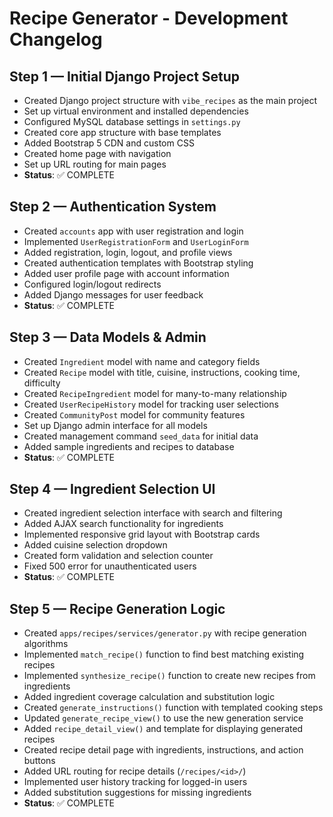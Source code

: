 # Recipe Generator - Development Changelog

## Step 1 — Initial Django Project Setup
- Created Django project structure with `vibe_recipes` as the main project
- Set up virtual environment and installed dependencies
- Configured MySQL database settings in `settings.py`
- Created core app structure with base templates
- Added Bootstrap 5 CDN and custom CSS
- Created home page with navigation
- Set up URL routing for main pages
- **Status**: ✅ COMPLETE

## Step 2 — Authentication System
- Created `accounts` app with user registration and login
- Implemented `UserRegistrationForm` and `UserLoginForm`
- Added registration, login, logout, and profile views
- Created authentication templates with Bootstrap styling
- Added user profile page with account information
- Configured login/logout redirects
- Added Django messages for user feedback
- **Status**: ✅ COMPLETE

## Step 3 — Data Models & Admin
- Created `Ingredient` model with name and category fields
- Created `Recipe` model with title, cuisine, instructions, cooking time, difficulty
- Created `RecipeIngredient` model for many-to-many relationship
- Created `UserRecipeHistory` model for tracking user selections
- Created `CommunityPost` model for community features
- Set up Django admin interface for all models
- Created management command `seed_data` for initial data
- Added sample ingredients and recipes to database
- **Status**: ✅ COMPLETE

## Step 4 — Ingredient Selection UI
- Created ingredient selection interface with search and filtering
- Added AJAX search functionality for ingredients
- Implemented responsive grid layout with Bootstrap cards
- Added cuisine selection dropdown
- Created form validation and selection counter
- Fixed 500 error for unauthenticated users
- **Status**: ✅ COMPLETE

## Step 5 — Recipe Generation Logic
- Created `apps/recipes/services/generator.py` with recipe generation algorithms
- Implemented `match_recipe()` function to find best matching existing recipes
- Implemented `synthesize_recipe()` function to create new recipes from ingredients
- Added ingredient coverage calculation and substitution logic
- Created `generate_instructions()` function with templated cooking steps
- Updated `generate_recipe_view()` to use the new generation service
- Added `recipe_detail_view()` and template for displaying generated recipes
- Created recipe detail page with ingredients, instructions, and action buttons
- Added URL routing for recipe details (`/recipes/<id>/`)
- Implemented user history tracking for logged-in users
- Added substitution suggestions for missing ingredients
- **Status**: ✅ COMPLETE
